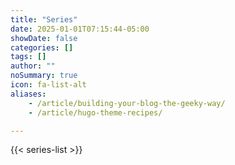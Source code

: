 ```yaml
---
title: "Series"
date: 2025-01-01T07:15:44-05:00
showDate: false
categories: []
tags: []
author: ""
noSummary: true
icon: fa-list-alt
aliases:
    - /article/building-your-blog-the-geeky-way/
    - /article/hugo-theme-recipes/

---
```


{{< series-list >}}
